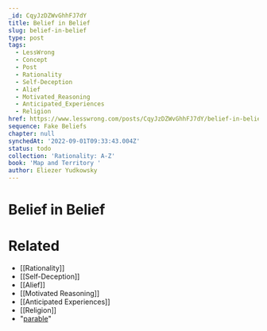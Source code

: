 ```yaml
---
_id: CqyJzDZWvGhhFJ7dY
title: Belief in Belief
slug: belief-in-belief
type: post
tags:
  - LessWrong
  - Concept
  - Post
  - Rationality
  - Self-Deception
  - Alief
  - Motivated_Reasoning
  - Anticipated_Experiences
  - Religion
href: https://www.lesswrong.com/posts/CqyJzDZWvGhhFJ7dY/belief-in-belief
sequence: Fake Beliefs
chapter: null
synchedAt: '2022-09-01T09:33:43.004Z'
status: todo
collection: 'Rationality: A-Z'
book: 'Map and Territory '
author: Eliezer Yudkowsky
---
```


# Belief in Belief


# Related

- [[Rationality]]
- [[Self-Deception]]
- [[Alief]]
- [[Motivated Reasoning]]
- [[Anticipated Experiences]]
- [[Religion]]
- "[parable](http://www.godlessgeeks.com/LINKS/Dragon.htm)"